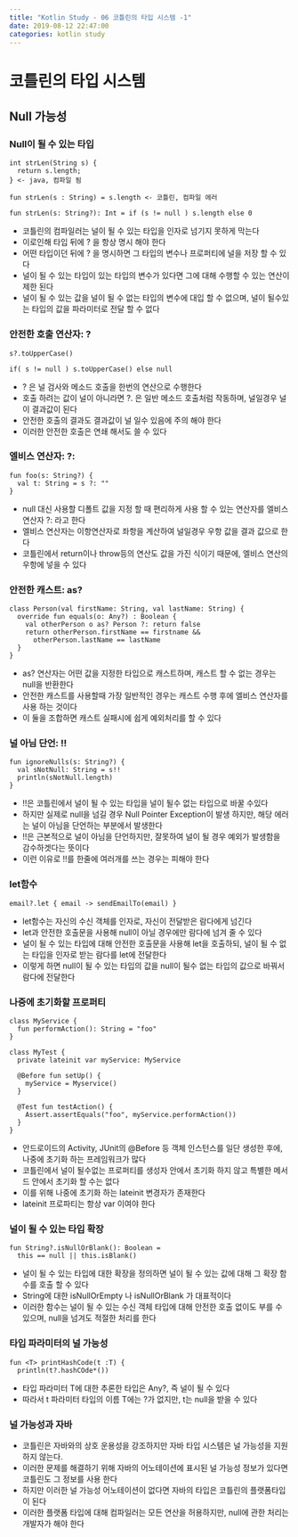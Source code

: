 ```yaml
---
title: "Kotlin Study - 06 코틀린의 타입 시스템 -1"
date: 2019-08-12 22:47:00 
categories: kotlin study
---
```


# 코틀린의 타입 시스템

## Null 가능성

### Null이 될 수 있는 타입

~~~
int strLen(String s) {
  return s.length;
} <- java, 컴파일 됨

fun strLen(s : String) = s.length <- 코틀린, 컴파일 에러

fun strLen(s: String?): Int = if (s != null ) s.length else 0 
~~~

* 코틀린의 컴파일러는 널이 될 수 있는 타입을 인자로 넘기지 못하게 막는다
* 이로인해 타입 뒤에 ? 을 항상 명시 해야 한다
* 어떤 타입이던 뒤에 ? 을 명시하면 그 타입의 변수나 프로퍼티에 널을 저장 할 수 있다
* 널이 될 수 있는 타입이 있는 타입의 변수가 있다면 그에 대해 수행할 수 있는 연산이 제한 된다
* 널이 될 수 있는 값을 널이 될 수 없는 타입의 변수에 대입 할 수 없으며, 널이 될수있는 타입의 값을 파라미터로 전달 할 수 없다

### 안전한 호출 연산자: ?

~~~
s?.toUpperCase()

if( s != null ) s.toUpperCase() else null
~~~

* ? 은 널 검사와 메소드 호출을 한번의 연산으로 수행한다
* 호출 하려는 값이 널이 아니라면 ?. 은 일반 메소드 호출처럼 작동하며, 널일경우 널이 결과값이 된다
* 안전한 호출의 결과도 결과값이 널 일수 있음에 주의 해야 한다
* 이러한 안전한 호출은 연쇄 해서도 쓸 수 있다

### 엘비스 연산자: ?:

~~~
fun foo(s: String?) {
  val t: String = s ?: ""
}
~~~

* null 대신 사용할 디폴트 값을 지정 할 때 편리하게 사용 할 수 있는 연산자를 엘비스 연산자 ?: 라고 한다
* 엘비스 연산자는 이항연산자로 좌항을 계산하여 널일경우 우항 값을 결과 값으로 한다
* 코틀린에서 return이나 throw등의 연산도 값을 가진 식이기 때문에, 엘비스 연산의 우항에 넣을 수 있다

### 안전한 캐스트: as?

~~~
class Person(val firstName: String, val lastName: String) {
  override fun equals(o: Any?) : Boolean {
    val otherPerson o as? Person ?: return false
    return otherPerson.firstName == firstname &&
      otherPerson.lastName == lastName
  }
}
~~~

* as? 연산자는 어떤 값을 지정한 타입으로 캐스트하며, 캐스트 할 수 없는 경우는 null을 반환한다
* 안전한 캐스트를 사용할때 가장 일반적인 경우는 캐스트 수행 후에 엘비스 연산자를 사용 하는 것이다
* 이 둘을 조합하면 캐스트 실패시에 쉽게 예외처리를 할 수 있다

### 널 아님 단언: !!

~~~
fun ignoreNulls(s: String?) {
  val sNotNull: String = s!!
  println(sNotNull.length)
}
~~~

* !!은 코틀린에서 널이 될 수 있는 타입을 널이 될수 없는 타입으로 바꿀 수있다
* 하지만 실제로 null을 넘길 경우 Null Pointer Exception이 발생 하지만, 해당 에러는 널이 아님을 단언하는 부분에서 발생한다
* !!은 근본적으로 널이 아님을 단언하지만, 잘못하여 널이 될 경우 예외가 발생함을 감수하겟다는 뜻이다
* 이런 이유로 !!를 한줄에 여러개를 쓰는 경우는 피해야 한다

### let함수

~~~
email?.let { email -> sendEmailTo(email) }
~~~

* let함수는 자신의 수신 객체를 인자로, 자신이 전달받은 람다에게 넘긴다
* let과 안전한 호출문을 사용해 null이 아닐 경우에만 람다에 넘겨 줄 수 있다
* 널이 될 수 있는 타입에 대해 안전한 호출문을 사용해 let을 호출하되, 널이 될 수 없는 타입을 인자로 받는 람다를 let에 전달한다
* 이렇게 하면 null이 될 수 있는 타입의 값을 null이 될수 없는 타입의 값으로 바꿔서 람다에 전달한다

### 나중에 초기화할 프로퍼티

~~~
class MyService {
  fun performAction(): String = "foo"
}

class MyTest {
  private lateinit var myService: MyService
  
  @Before fun setUp() {
    myService = Myservice()
  }
  
  @Test fun testAction() {
    Assert.assertEquals("foo", myService.performAction())
  }
}
~~~

* 안드로이드의 Activity, JUnit의 @Before 등 객체 인스턴스를 일단 생성한 후에, 나중에 초기화 하는 프레임워크가 많다
* 코틀린에서 널이 될수없는 프로퍼티를 생성자 안에서 초기화 하지 않고 특별한 메서드 안에서 초기화 할 수는 없다
* 이를 위해 나중에 초기화 하는 lateinit 변경자가 존재한다
* lateinit 프로파티는 항상 var 이여야 한다

### 널이 될 수 있는 타입 확장

~~~
fun String?.isNullOrBlank(): Boolean = 
  this == null || this.isBlank()
~~~

* 널이 될 수 있는 타입에 대한 확장을 정의하면 널이 될 수 있는 값에 대해 그 확장 함수를 호출 할 수 있다
* String에 대한 isNullOrEmpty 나 isNullOrBlank 가 대표적이다
* 이러한 함수는 널이 될 수 있는 수신 객체 타입에 대해 안전한 호출 없이도 부를 수 있으며, null을 넘겨도 적절한 처리를 한다

### 타입 파라미터의 널 가능성

~~~
fun <T> printHashCode(t :T) {
  println(t?.hashCOde*())
~~~

* 타입 파라미터 T에 대한 추론한 타입은 Any?, 즉 널이 될 수 있다
* 따라서 t 파라미터 타입의 이름 T에는 ?가 없지만, t는 null을 받을 수 있다

### 널 가능성과 자바

* 코틀린은 자바와의 상호 운용성을 강조하지만 자바 타입 시스템은 널 가능성을 지원하지 않는다.
* 이러한 문제를 해결하기 위해 자바의 어노테이션에 표시된 널 가능성 정보가 있다면 코틀린도 그 정보를 사용 한다
* 하지만 이러한 널 가능성 어노테이션이 없다면 자바의 타입은 코틀린의 플랫폼타입이 된다
* 이러한 플랫폼 타입에 대해 컴파일러는 모든 연산을 허용하지만, null에 관한 처리는 개발자가 해야 한다

